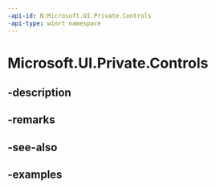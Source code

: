 ```yaml
---
-api-id: N:Microsoft.UI.Private.Controls
-api-type: winrt namespace
---
```


# Microsoft.UI.Private.Controls



## -description

## -remarks

## -see-also

## -examples


